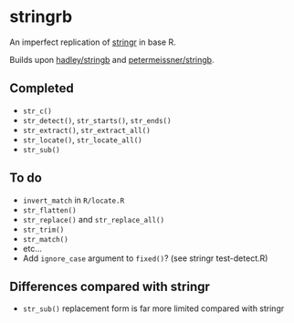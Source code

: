 
<!-- README.md is generated from README.Rmd. Please edit that file -->

# stringrb

<!-- badges: start -->
<!-- badges: end -->

An imperfect replication of
[stringr](https://github.com/tidyverse/stringr) in base R.

Builds upon [hadley/stringb](https://github.com/hadley/stringb) and
[petermeissner/stringb](https://github.com/petermeissner/stringb).

## Completed

-   `str_c()`
-   `str_detect()`, `str_starts()`, `str_ends()`
-   `str_extract()`, `str_extract_all()`
-   `str_locate()`, `str_locate_all()`
-   `str_sub()`

## To do

-   `invert_match` in `R/locate.R`
-   `str_flatten()`
-   `str_replace()` and `str_replace_all()`
-   `str_trim()`
-   `str_match()`
-   etc…
-   Add `ignore_case` argument to `fixed()`? (see stringr test-detect.R)

## Differences compared with stringr

-   `str_sub()` replacement form is far more limited compared with
    stringr
